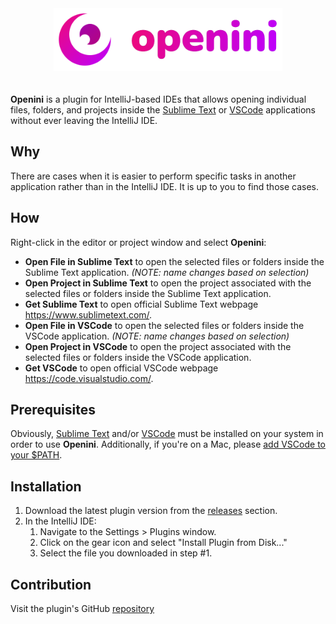 <div style="padding-bottom: 20px; text-align: center">
  <img src="./src/main/resources/logo.svg" height="100px" alt="logo"/>
</div>

<!-- Plugin info START -->

**Openini** is a plugin for IntelliJ-based IDEs that allows opening individual files, folders, and projects inside the [Sublime Text](https://www.sublimetext.com/) or [VSCode](https://code.visualstudio.com/) applications without ever leaving the IntelliJ IDE.

## Why

There are cases when it is easier to perform specific tasks in another application rather than in the IntelliJ IDE. It is up to you to find those cases.

## How

Right-click in the editor or project window and select **Openini**:

- **Open File in Sublime Text** to open the selected files or folders inside the Sublime Text application. _(NOTE: name changes based on selection)_
- **Open Project in Sublime Text** to open the project associated with the selected files or folders inside the Sublime Text application.
- **Get Sublime Text** to open official Sublime Text webpage <https://www.sublimetext.com/>.
- **Open File in VSCode** to open the selected files or folders inside the VSCode application. _(NOTE: name changes based on selection)_
- **Open Project in VSCode** to open the project associated with the selected files or folders inside the VSCode application.
- **Get VSCode** to open official VSCode webpage <https://code.visualstudio.com/>.

## Prerequisites

Obviously, [Sublime Text](https://www.sublimetext.com/) and/or [VSCode](https://code.visualstudio.com/) must be installed on your system in order to use **Openini**. Additionally, if you're on a Mac, please [add VSCode to your $PATH](https://code.visualstudio.com/docs/setup/mac#_launching-from-the-command-line).

## Installation

1. Download the latest plugin version from the [releases](https://github.com/rendertom/openini/releases) section.
2. In the IntelliJ IDE:
   1. Navigate to the Settings > Plugins window.
   2. Click on the gear icon and select "Install Plugin from Disk..."
   3. Select the file you downloaded in step #1.

## Contribution

Visit the plugin's GitHub [repository](https://github.com/rendertom/openini)

<!-- Plugin info END -->